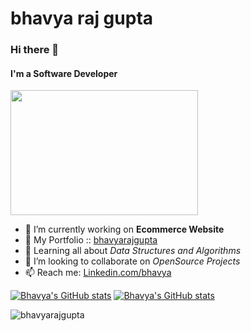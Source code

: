 ﻿# bhavya raj gupta
### Hi there 👋
#### I'm a Software Developer

<img src="https://media.giphy.com/media/bcKmIWkUMCjVm/giphy.gif" height="200px" width="300px">

- 🔭 I’m currently working on __Ecommerce Website__
- 🔭 My Portfolio :: [bhavyarajgupta](https://bhavyarajgupta.tech)
- 🌱 Learning all about *Data Structures and Algorithms*
- 👯 I’m looking to collaborate on *OpenSource Projects*
- 📫 Reach me: [Linkedin.com/bhavya](https://www.linkedin.com/in/bhavya-raj-gupta/)

[![Bhavya's GitHub stats](https://github-readme-stats.vercel.app/api?username=bhavyarajgupta&show_icons=true&count_private=true&theme=darcula&hide_border=true&hide=stars,issues,contribs&bg_color=00000000)](https://github.com/bhavyarajgupta)
[![Bhavya's GitHub stats](https://github-readme-stats.vercel.app/api/top-langs/?username=bhavyarajgupta&layout=compact&hide_border=true&theme=darcula&bg_color=00000000&langs_count=6&hide=jupyter%20notebook,tex,css,php)](https://github.com/bhavyarajgupta)


<p align="left"> <img src="https://komarev.com/ghpvc/?username=bhavyarajgupta&label=Visitors&color=brightgreen&style=flat" alt="bhavyarajgupta" /> </p>
